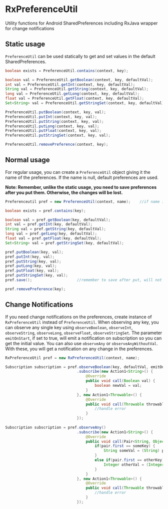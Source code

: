 # RxPreferenceUtil
Utility functions for Android SharedPreferences including RxJava wrapper for change notifications

## Static usage
`PreferenceUtil` can be used statically to get and set values in the default SharedPreferences.

```java
boolean exists = PreferenceUtil.contains(context, key);

boolean val = PreferenceUtil.getBoolean(context, key, defaultVal);
int val = PreferenceUtil.getInt(context, key, defaultVal);
String val = PreferenceUtil.getString(context, key, defaultVal);
long val = PreferenceUtil.getLong(context, key, defaultVal);
float val = PreferenceUtil.getFloat(context, key, defaultVal);
Set<String> val = PreferenceUtil.getStringSet(context, key, defaultVal);

PreferenceUtil.putBoolean(context, key, val);
PreferenceUtil.putInt(context, key, val);
PreferenceUtil.putString(context, key, val);
PreferenceUtil.putLong(context, key, val);
PreferenceUtil.putFloat(context, key, val);
PreferenceUtil.putStringSet(context, key, val);

PreferenceUtil.removePreference(context, key);
```

## Normal usage
For regular usage, you can create a `PreferenceUtil` object giving it the name of the preferences. If the name is null, default preferences are used.

**Note: Remember, unlike the static usage, you need to save preferences after you put them. Otherwise, the changes will be lost.**

```java
Preferenceutil pref = new PreferenceUtil(context, name);    //if name is null, default preferences are used

boolean exists = pref.contains(key);

boolean val = pref.getBoolean(key, defaultVal);
int val = pref.getInt(key, defaultVal);
String val = pref.getString(key, defaultVal);
long val = pref.getLong(key, defaultVal);
float val = pref.getFloat(key, defaultVal);
Set<String> val = pref.getStringSet(key, defaultVal);

pref.putBoolean(key, val);
pref.putInt(key, val);
pref.putString(key, val);
pref.putLong(key, val);
pref.putFloat(key, val);
pref.putStringSet(key, val);
pref.save();                    //remember to save after put, will not save otherwise

pref.removePreference(key);
```

## Change Notifications
If you need change notifications on the preferences, create instance of `RxPreferenceUtil` instead of `PreferenceUtil`.
When observing any key, you can observe any single key using `observeBoolean`, `observeInt`, `observeString`, `observeLong`, `observeFloat`, `observeStringSet`. The parameter `emitOnStart`, if set to true, will emit a notification on subscription so you can get the initial value.
You can also use `observeAny` or `observeAnyWithoutVal`. With these, you will get a notification on any change in the preferences.

```java
RxPreferenceUtil pref = new RxPreferenceUtil(context, name);

Subscription subscription = pref.observeBoolean(key, defaultVal, emitOnStart)
                                .subscribe(new Action1<String>() {
                                    @Override
                                    public void call(Boolean val) {
                                        boolean newVal = val;
                                    }
                                }, new Action1<Throwable>() {
                                    @Override
                                    public void call(Throwable throwable) {
                                        //handle error
                                    }
                                });
                                
Subscription subscription = pref.observeAny()
                                .subscribe(new Action1<String>() {
                                    @Override
                                    public void call(Pair<String, Object> pair) {
                                        if(pair.first == someKey) {
                                            String someVal = (String) pair.second;
                                        }
                                        else if(pair.first == otherKey) {
                                            Integer otherVal = (Integer) pair.second;
                                        }
                                    }
                                }, new Action1<Throwable>() {
                                    @Override
                                    public void call(Throwable throwable) {
                                        //handle error
                                    }
                                });
```